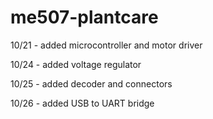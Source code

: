 # me507-plantcare

10/21 - added microcontroller and motor driver

10/24 - added voltage regulator

10/25 - added decoder and connectors

10/26 - added USB to UART bridge
